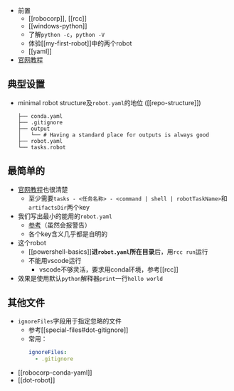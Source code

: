 - 前置
  - [[robocorp]], [[rcc]]
  - [[windows-python]]
  - 了解`python -c`，`python -V`
  - 体验[[my-first-robot]]中的两个robot
  - [[yaml]]
- [官网教程](https://robocorp.com/docs/setup/robot-structure)
## 典型设置
- minimal robot structure及`robot.yaml`的地位 ([[repo-structure]])
  ```text
  ├── conda.yaml
  ├── .gitignore
  ├── output
  │   └── # Having a standard place for outputs is always good
  ├── robot.yaml
  └── tasks.robot
  ```
## 最简单的
- [官网教程](https://robocorp.com/docs/setup/robot-yaml-format)也很清楚
  - 至少需要`tasks - <任务名称> - <command | shell | robotTaskName>`和`artifactsDir`两个key
- 我们写出最小的能用的`robot.yaml`
  - [参考](../example/robot-yaml/minimal/robot.yaml)（虽然会报警告）
  - 各个key含义几乎都是自明的
- 这个robot
  - [[powershell-basics]]**进`robot.yaml`所在目录**后，用`rcc run`运行
  - 不能用vscode运行
    - vscode不够灵活，要求用conda环境，参考[[rcc]]
- 效果是使用默认`python`解释器`print`一行`hello world`
## 其他文件
- `ignoreFiles`字段用于指定忽略的文件
  - 参考[[special-files#dot-gitignore]]
  - 常用：
    ```yaml
    ignoreFiles:
      - .gitignore
    ```
- [[robocorp-conda-yaml]]
- [[dot-robot]]